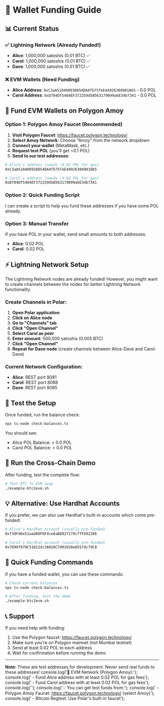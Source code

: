 # 🚀 Wallet Funding Guide

## 📊 Current Status

### ✅ Lightning Network (Already Funded!)
- **Alice**: 1,000,000 satoshis (0.01 BTC) ✅
- **Carol**: 1,000,000 satoshis (0.01 BTC) ✅
- **Dave**: 1,000,000 satoshis (0.01 BTC) ✅

### ❌ EVM Wallets (Need Funding)
- **Alice Address**: `0xC3aA518408938854DA4fb75feE44926304901865` - 0.0 POL
- **Carol Address**: `0xD704Df5404EF372259d5B563179099abE34b7341` - 0.0 POL

## 🔗 Fund EVM Wallets on Polygon Amoy

### Option 1: Polygon Amoy Faucet (Recommended)

1. **Visit Polygon Faucet**: https://faucet.polygon.technology/
2. **Select Amoy Network**: Choose "Amoy" from the network dropdown
3. **Connect your wallet** (MetaMask, etc.)
4. **Request test POL** (you'll get ~0.1 POL)
5. **Send to our test addresses**:

```bash
# Alice's address (needs ~0.02 POL for gas)
0xC3aA518408938854DA4fb75feE44926304901865

# Carol's address (needs ~0.02 POL for gas)
0xD704Df5404EF372259d5B563179099abE34b7341
```

### Option 2: Quick Funding Script

I can create a script to help you fund these addresses if you have some POL already.

### Option 3: Manual Transfer

If you have POL in your wallet, send small amounts to both addresses:
- **Alice**: 0.02 POL
- **Carol**: 0.02 POL

## ⚡ Lightning Network Setup

The Lightning Network nodes are already funded! However, you might want to create channels between the nodes for better Lightning Network functionality.

### Create Channels in Polar:

1. **Open Polar application**
2. **Click on Alice node**
3. **Go to "Channels" tab**
4. **Click "Open Channel"**
5. **Select Carol as peer**
6. **Enter amount**: 500,000 satoshis (0.005 BTC)
7. **Click "Open Channel"**
8. **Repeat for Dave node** (create channels between Alice-Dave and Carol-Dave)

### Current Network Configuration:
- **Alice**: REST port 8081
- **Carol**: REST port 8088  
- **Dave**: REST port 8085

## 🧪 Test the Setup

Once funded, run the balance check:

```bash
npx ts-node check-balances.ts
```

You should see:
- Alice POL Balance: > 0.0 POL
- Carol POL Balance: > 0.0 POL

## 🚀 Run the Cross-Chain Demo

After funding, test the complete flow:

```bash
# Test BTC to EVM swap
./example-btc2evm.sh
```

## 💡 Alternative: Use Hardhat Accounts

If you prefer, we can also use Hardhat's built-in accounts which come pre-funded:

```bash
# Alice's Hardhat account (usually pre-funded)
0xf39Fd6e51aad88F6F4ce6aB8827279cffFb92266

# Carol's Hardhat account (usually pre-funded)  
0x70997970C51812dc3A010C7d01b50e0d17dc79C8
```

## 🔧 Quick Funding Commands

If you have a funded wallet, you can use these commands:

```bash
# Check current balances
npx ts-node check-balances.ts

# After funding, test the demo
./example-btc2evm.sh
```

## 📞 Support

If you need help with funding:
1. Use the Polygon faucet: https://faucet.polygon.technology/
2. Make sure you're on Polygon mainnet (not Mumbai testnet)
3. Send at least 0.02 POL to each address
4. Wait for confirmation before running the demo

---

**Note**: These are test addresses for development. Never send real funds to these addresses! 
console.log('🔗 EVM Network (Polygon Amoy):');
console.log('   - Fund Alice address with at least 0.02 POL for gas fees');
console.log('   - Fund Carol address with at least 0.02 POL for gas fees');
console.log('');
console.log('💡 You can get test funds from:');
console.log('   - Polygon Amoy Faucet: https://faucet.polygon.technology/ (select Amoy)');
console.log('   - Bitcoin Regtest: Use Polar\'s built-in faucet'); 
